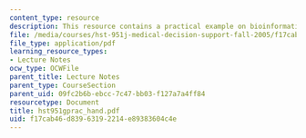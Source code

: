 ```yaml
---
content_type: resource
description: This resource contains a practical example on bioinformatics.
file: /media/courses/hst-951j-medical-decision-support-fall-2005/f17cab46d83963192214e89383604c4e_hst951gprac_hand.pdf
file_type: application/pdf
learning_resource_types:
- Lecture Notes
ocw_type: OCWFile
parent_title: Lecture Notes
parent_type: CourseSection
parent_uid: 09fc2b6b-ebcc-7c47-bb03-f127a7a4ff84
resourcetype: Document
title: hst951gprac_hand.pdf
uid: f17cab46-d839-6319-2214-e89383604c4e
---
```

